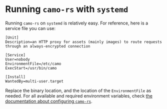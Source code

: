 # Running `camo-rs` with `systemd`

Running `camo-rs` on `systemd` is relatively easy. For reference, here is a service file you can use:

```
[Unit]
Description=an HTTP proxy for assets (mainly images) to route requests through an always-encrypted connection

[Service]
User=nobody
EnvironmentFile=/etc/camo
ExecStart=/usr/bin/camo

[Install]
WantedBy=multi-user.target
```

Replace the binary location, and the location of the `EnvironmentFile` as needed. For all available and required environment variables, check [the documentation about configuring `camo-rs`](/docs/configuration.md).
